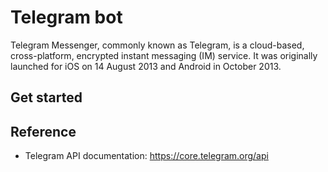 # Telegram bot

Telegram Messenger, commonly known as Telegram, is a cloud-based, cross-platform, encrypted instant messaging (IM) service. It was originally launched for iOS on 14 August 2013 and Android in October 2013.

## Get started

## Reference

- Telegram API documentation: <https://core.telegram.org/api>
